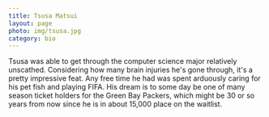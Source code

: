 ```yaml
---
title: Tsusa Matsui
layout: page
photo: img/tsusa.jpg
category: bio
---
```


Tsusa was able to get through the computer science major relatively unscathed.  Considering how many brain injuries he's gone through, it's a pretty impressive feat.  Any free time he had was spent arduously caring for his pet fish and playing FIFA.  His dream is to some day be one of many season ticket holders for the Green Bay Packers, which might be 30 or so years from now since he is in about 15,000 place on the waitlist.
